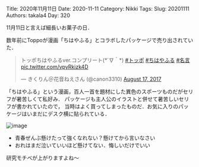﻿Title: 2020年11月11日
Date: 2020-11-11
Category: Nikki
Tags: 
Slug: 20201111
Authors: takala4
Day: 320




11月11日と言えば細長いお菓子の日．


数年前にToppoが漫画「ちはやふる」とコラボしたパッケージで売り出されていた．



<blockquote class="twitter-tweet"><p lang="ja" dir="ltr">トッポちはやふるver.コンプリート(*´∇｀*) <a href="https://twitter.com/hashtag/%E3%83%88%E3%83%83%E3%83%9D?src=hash&amp;ref_src=twsrc%5Etfw">#トッポ</a> <a href="https://twitter.com/hashtag/%E3%81%A1%E3%81%AF%E3%82%84%E3%81%B5%E3%82%8B?src=hash&amp;ref_src=twsrc%5Etfw">#ちはやふる</a> <a href="https://twitter.com/hashtag/%E5%90%8D%E8%A8%80?src=hash&amp;ref_src=twsrc%5Etfw">#名言</a> <a href="https://t.co/vpyRkizk4D">pic.twitter.com/vpyRkizk4D</a></p>&mdash; きくりん＠花音ねえさん (@canon3310) <a href="https://twitter.com/canon3310/status/898118064708788224?ref_src=twsrc%5Etfw">August 17, 2017</a></blockquote> <script async src="https://platform.twitter.com/widgets.js" charset="utf-8"></script>




「ちはやふる」という漫画，百人一首を題材にした異色のスポーツものだがセリフが暑苦しくて私好み．
パッケージも主人公のイラストと併せて暑苦しいセリフが書かれていたので，
当時はよく買ってしまったものだ．お気に入りのパッケージはいまだにデスク横に貼られている．


![image](https://imgur.com/Ro4xccg.jpg)



* 青春ぜんぶ懸けたって強くなれない？懸けてから言いなさい
* おれはまだ泣いていいほど懸けてない．悔しいだけでいい




研究モチベが上がりますよね～